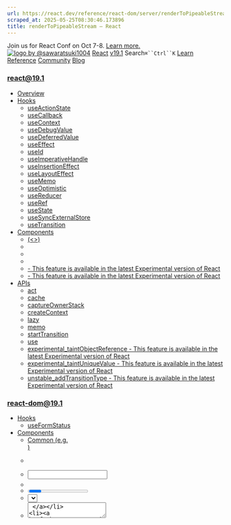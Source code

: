 ```yaml
---
url: https://react.dev/reference/react-dom/server/renderToPipeableStream
scraped_at: 2025-05-25T08:30:46.173896
title: renderToPipeableStream – React
---
```


Join us for React Conf on Oct 7-8.
[Learn more.](https://conf.react.dev/)
[![logo by @sawaratsuki1004](https://react.dev/_next/image?url=%2Fimages%2Fuwu.png&w=128&q=75)](https://react.dev/)
[React](https://react.dev/)
[v19.1](https://react.dev/versions)
Search`⌘``Ctrl``K`
[Learn](https://react.dev/learn)
[Reference](https://react.dev/reference/react)
[Community](https://react.dev/community)
[Blog](https://react.dev/blog)
[](https://react.dev/community/translations)
[](https://github.com/facebook/react/releases)
### react@19.1
  * [Overview ](https://react.dev/reference/react "Overview")
  * [Hooks ](https://react.dev/reference/react/hooks "Hooks")
    * [useActionState ](https://react.dev/reference/react/useActionState "useActionState")
    * [useCallback ](https://react.dev/reference/react/useCallback "useCallback")
    * [useContext ](https://react.dev/reference/react/useContext "useContext")
    * [useDebugValue ](https://react.dev/reference/react/useDebugValue "useDebugValue")
    * [useDeferredValue ](https://react.dev/reference/react/useDeferredValue "useDeferredValue")
    * [useEffect ](https://react.dev/reference/react/useEffect "useEffect")
    * [useId ](https://react.dev/reference/react/useId "useId")
    * [useImperativeHandle ](https://react.dev/reference/react/useImperativeHandle "useImperativeHandle")
    * [useInsertionEffect ](https://react.dev/reference/react/useInsertionEffect "useInsertionEffect")
    * [useLayoutEffect ](https://react.dev/reference/react/useLayoutEffect "useLayoutEffect")
    * [useMemo ](https://react.dev/reference/react/useMemo "useMemo")
    * [useOptimistic ](https://react.dev/reference/react/useOptimistic "useOptimistic")
    * [useReducer ](https://react.dev/reference/react/useReducer "useReducer")
    * [useRef ](https://react.dev/reference/react/useRef "useRef")
    * [useState ](https://react.dev/reference/react/useState "useState")
    * [useSyncExternalStore ](https://react.dev/reference/react/useSyncExternalStore "useSyncExternalStore")
    * [useTransition ](https://react.dev/reference/react/useTransition "useTransition")
  * [Components ](https://react.dev/reference/react/components "Components")
    * [<Fragment> (<>) ](https://react.dev/reference/react/Fragment "<Fragment> \(<>\)")
    * [<Profiler> ](https://react.dev/reference/react/Profiler "<Profiler>")
    * [<StrictMode> ](https://react.dev/reference/react/StrictMode "<StrictMode>")
    * [<Suspense> ](https://react.dev/reference/react/Suspense "<Suspense>")
    * [<Activity> - This feature is available in the latest Experimental version of React](https://react.dev/reference/react/Activity "<Activity>")
    * [<ViewTransition> - This feature is available in the latest Experimental version of React](https://react.dev/reference/react/ViewTransition "<ViewTransition>")
  * [APIs ](https://react.dev/reference/react/apis "APIs")
    * [act ](https://react.dev/reference/react/act "act")
    * [cache ](https://react.dev/reference/react/cache "cache")
    * [captureOwnerStack ](https://react.dev/reference/react/captureOwnerStack "captureOwnerStack")
    * [createContext ](https://react.dev/reference/react/createContext "createContext")
    * [lazy ](https://react.dev/reference/react/lazy "lazy")
    * [memo ](https://react.dev/reference/react/memo "memo")
    * [startTransition ](https://react.dev/reference/react/startTransition "startTransition")
    * [use ](https://react.dev/reference/react/use "use")
    * [experimental_taintObjectReference  - This feature is available in the latest Experimental version of React](https://react.dev/reference/react/experimental_taintObjectReference "experimental_taintObjectReference")
    * [experimental_taintUniqueValue  - This feature is available in the latest Experimental version of React](https://react.dev/reference/react/experimental_taintUniqueValue "experimental_taintUniqueValue")
    * [unstable_addTransitionType  - This feature is available in the latest Experimental version of React](https://react.dev/reference/react/addTransitionType "unstable_addTransitionType")
### react-dom@19.1
  * [Hooks ](https://react.dev/reference/react-dom/hooks "Hooks")
    * [useFormStatus ](https://react.dev/reference/react-dom/hooks/useFormStatus "useFormStatus")
  * [Components ](https://react.dev/reference/react-dom/components "Components")
    * [Common (e.g. <div>) ](https://react.dev/reference/react-dom/components/common "Common \(e.g. <div>\)")
    * [<form> ](https://react.dev/reference/react-dom/components/form "<form>")
    * [<input> ](https://react.dev/reference/react-dom/components/input "<input>")
    * [<option> ](https://react.dev/reference/react-dom/components/option "<option>")
    * [<progress> ](https://react.dev/reference/react-dom/components/progress "<progress>")
    * [<select> ](https://react.dev/reference/react-dom/components/select "<select>")
    * [<textarea> ](https://react.dev/reference/react-dom/components/textarea "<textarea>")
    * [<link> ](https://react.dev/reference/react-dom/components/link "<link>")
    * [<meta> ](https://react.dev/reference/react-dom/components/meta "<meta>")
    * [<script> ](https://react.dev/reference/react-dom/components/script "<script>")
    * [<style> ](https://react.dev/reference/react-dom/components/style "<style>")
    * [<title> ](https://react.dev/reference/react-dom/components/title "<title>")
  * [APIs ](https://react.dev/reference/react-dom "APIs")
    * [createPortal ](https://react.dev/reference/react-dom/createPortal "createPortal")
    * [flushSync ](https://react.dev/reference/react-dom/flushSync "flushSync")
    * [preconnect ](https://react.dev/reference/react-dom/preconnect "preconnect")
    * [prefetchDNS ](https://react.dev/reference/react-dom/prefetchDNS "prefetchDNS")
    * [preinit ](https://react.dev/reference/react-dom/preinit "preinit")
    * [preinitModule ](https://react.dev/reference/react-dom/preinitModule "preinitModule")
    * [preload ](https://react.dev/reference/react-dom/preload "preload")
    * [preloadModule ](https://react.dev/reference/react-dom/preloadModule "preloadModule")
  * [Client APIs ](https://react.dev/reference/react-dom/client "Client APIs")
    * [createRoot ](https://react.dev/reference/react-dom/client/createRoot "createRoot")
    * [hydrateRoot ](https://react.dev/reference/react-dom/client/hydrateRoot "hydrateRoot")
  * [Server APIs ](https://react.dev/reference/react-dom/server "Server APIs")
    * [renderToPipeableStream ](https://react.dev/reference/react-dom/server/renderToPipeableStream "renderToPipeableStream")
    * [renderToReadableStream ](https://react.dev/reference/react-dom/server/renderToReadableStream "renderToReadableStream")
    * [renderToStaticMarkup ](https://react.dev/reference/react-dom/server/renderToStaticMarkup "renderToStaticMarkup")
    * [renderToString ](https://react.dev/reference/react-dom/server/renderToString "renderToString")
  * [Static APIs ](https://react.dev/reference/react-dom/static "Static APIs")
    * [prerender ](https://react.dev/reference/react-dom/static/prerender "prerender")
    * [prerenderToNodeStream ](https://react.dev/reference/react-dom/static/prerenderToNodeStream "prerenderToNodeStream")
### Rules of React
  * [Overview ](https://react.dev/reference/rules "Overview")
    * [Components and Hooks must be pure ](https://react.dev/reference/rules/components-and-hooks-must-be-pure "Components and Hooks must be pure")
    * [React calls Components and Hooks ](https://react.dev/reference/rules/react-calls-components-and-hooks "React calls Components and Hooks")
    * [Rules of Hooks ](https://react.dev/reference/rules/rules-of-hooks "Rules of Hooks")
### React Server Components
  * [Server Components ](https://react.dev/reference/rsc/server-components "Server Components")
  * [Server Functions ](https://react.dev/reference/rsc/server-functions "Server Functions")
  * [Directives ](https://react.dev/reference/rsc/directives "Directives")
    * ['use client' ](https://react.dev/reference/rsc/use-client "'use client'")
    * ['use server' ](https://react.dev/reference/rsc/use-server "'use server'")
### Legacy APIs
  * [Legacy React APIs ](https://react.dev/reference/react/legacy "Legacy React APIs")
    * [Children ](https://react.dev/reference/react/Children "Children")
    * [cloneElement ](https://react.dev/reference/react/cloneElement "cloneElement")
    * [Component ](https://react.dev/reference/react/Component "Component")
    * [createElement ](https://react.dev/reference/react/createElement "createElement")
    * [createRef ](https://react.dev/reference/react/createRef "createRef")
    * [forwardRef ](https://react.dev/reference/react/forwardRef "forwardRef")
    * [isValidElement ](https://react.dev/reference/react/isValidElement "isValidElement")
    * [PureComponent ](https://react.dev/reference/react/PureComponent "PureComponent")


Is this page useful?
[API Reference](https://react.dev/reference/react)
[Server APIs](https://react.dev/reference/react-dom/server)
# renderToPipeableStream[](https://react.dev/reference/react-dom/server/renderToPipeableStream#undefined "Link for this heading")
`renderToPipeableStream` renders a React tree to a pipeable [Node.js Stream.](https://nodejs.org/api/stream.html)
```

const { pipe, abort } = renderToPipeableStream(reactNode, options?)

```

  * [Reference ](https://react.dev/reference/react-dom/server/renderToPipeableStream#reference)
    * [`renderToPipeableStream(reactNode, options?)` ](https://react.dev/reference/react-dom/server/renderToPipeableStream#rendertopipeablestream)
  * [Usage ](https://react.dev/reference/react-dom/server/renderToPipeableStream#usage)
    * [Rendering a React tree as HTML to a Node.js Stream ](https://react.dev/reference/react-dom/server/renderToPipeableStream#rendering-a-react-tree-as-html-to-a-nodejs-stream)
    * [Streaming more content as it loads ](https://react.dev/reference/react-dom/server/renderToPipeableStream#streaming-more-content-as-it-loads)
    * [Specifying what goes into the shell ](https://react.dev/reference/react-dom/server/renderToPipeableStream#specifying-what-goes-into-the-shell)
    * [Logging crashes on the server ](https://react.dev/reference/react-dom/server/renderToPipeableStream#logging-crashes-on-the-server)
    * [Recovering from errors inside the shell ](https://react.dev/reference/react-dom/server/renderToPipeableStream#recovering-from-errors-inside-the-shell)
    * [Recovering from errors outside the shell ](https://react.dev/reference/react-dom/server/renderToPipeableStream#recovering-from-errors-outside-the-shell)
    * [Setting the status code ](https://react.dev/reference/react-dom/server/renderToPipeableStream#setting-the-status-code)
    * [Handling different errors in different ways ](https://react.dev/reference/react-dom/server/renderToPipeableStream#handling-different-errors-in-different-ways)
    * [Waiting for all content to load for crawlers and static generation ](https://react.dev/reference/react-dom/server/renderToPipeableStream#waiting-for-all-content-to-load-for-crawlers-and-static-generation)
    * [Aborting server rendering ](https://react.dev/reference/react-dom/server/renderToPipeableStream#aborting-server-rendering)


### Note
This API is specific to Node.js. Environments with [Web Streams,](https://developer.mozilla.org/en-US/docs/Web/API/Streams_API) like Deno and modern edge runtimes, should use [`renderToReadableStream`](https://react.dev/reference/react-dom/server/renderToReadableStream) instead.
## Reference [](https://react.dev/reference/react-dom/server/renderToPipeableStream#reference "Link for Reference ")
### `renderToPipeableStream(reactNode, options?)` [](https://react.dev/reference/react-dom/server/renderToPipeableStream#rendertopipeablestream "Link for this heading")
Call `renderToPipeableStream` to render your React tree as HTML into a [Node.js Stream.](https://nodejs.org/api/stream.html#writable-streams)
```

import { renderToPipeableStream } from 'react-dom/server';
const { pipe } = renderToPipeableStream(<App />, {
 bootstrapScripts: ['/main.js'],
 onShellReady() {
  response.setHeader('content-type', 'text/html');
  pipe(response);
 }
});

```

On the client, call [`hydrateRoot`](https://react.dev/reference/react-dom/client/hydrateRoot) to make the server-generated HTML interactive.
[See more examples below.](https://react.dev/reference/react-dom/server/renderToPipeableStream#usage)
#### Parameters [](https://react.dev/reference/react-dom/server/renderToPipeableStream#parameters "Link for Parameters ")
  * `reactNode`: A React node you want to render to HTML. For example, a JSX element like `<App />`. It is expected to represent the entire document, so the `App` component should render the `<html>` tag.
  * **optional** `options`: An object with streaming options.
    * **optional** `bootstrapScriptContent`: If specified, this string will be placed in an inline `<script>` tag.
    * **optional** `bootstrapScripts`: An array of string URLs for the `<script>` tags to emit on the page. Use this to include the `<script>` that calls [`hydrateRoot`.](https://react.dev/reference/react-dom/client/hydrateRoot) Omit it if you don’t want to run React on the client at all.
    * **optional** `bootstrapModules`: Like `bootstrapScripts`, but emits [`<script type="module">`](https://developer.mozilla.org/en-US/docs/Web/JavaScript/Guide/Modules) instead.
    * **optional** `identifierPrefix`: A string prefix React uses for IDs generated by [`useId`.](https://react.dev/reference/react/useId) Useful to avoid conflicts when using multiple roots on the same page. Must be the same prefix as passed to [`hydrateRoot`.](https://react.dev/reference/react-dom/client/hydrateRoot#parameters)
    * **optional** `namespaceURI`: A string with the root [namespace URI](https://developer.mozilla.org/en-US/docs/Web/API/Document/createElementNS#important_namespace_uris) for the stream. Defaults to regular HTML. Pass `'http://www.w3.org/2000/svg'` for SVG or `'http://www.w3.org/1998/Math/MathML'` for MathML.
    * **optional** `nonce`: A [`nonce`](http://developer.mozilla.org/en-US/docs/Web/HTML/Element/script#nonce) string to allow scripts for [`script-src` Content-Security-Policy](https://developer.mozilla.org/en-US/docs/Web/HTTP/Headers/Content-Security-Policy/script-src).
    * **optional** `onAllReady`: A callback that fires when all rendering is complete, including both the [shell](https://react.dev/reference/react-dom/server/renderToPipeableStream#specifying-what-goes-into-the-shell) and all additional [content.](https://react.dev/reference/react-dom/server/renderToPipeableStream#streaming-more-content-as-it-loads) You can use this instead of `onShellReady` [for crawlers and static generation.](https://react.dev/reference/react-dom/server/renderToPipeableStream#waiting-for-all-content-to-load-for-crawlers-and-static-generation) If you start streaming here, you won’t get any progressive loading. The stream will contain the final HTML.
    * **optional** `onError`: A callback that fires whenever there is a server error, whether [recoverable](https://react.dev/reference/react-dom/server/renderToPipeableStream#recovering-from-errors-outside-the-shell) or [not.](https://react.dev/reference/react-dom/server/renderToPipeableStream#recovering-from-errors-inside-the-shell) By default, this only calls `console.error`. If you override it to [log crash reports,](https://react.dev/reference/react-dom/server/renderToPipeableStream#logging-crashes-on-the-server) make sure that you still call `console.error`. You can also use it to [adjust the status code](https://react.dev/reference/react-dom/server/renderToPipeableStream#setting-the-status-code) before the shell is emitted.
    * **optional** `onShellReady`: A callback that fires right after the [initial shell](https://react.dev/reference/react-dom/server/renderToPipeableStream#specifying-what-goes-into-the-shell) has been rendered. You can [set the status code](https://react.dev/reference/react-dom/server/renderToPipeableStream#setting-the-status-code) and call `pipe` here to start streaming. React will [stream the additional content](https://react.dev/reference/react-dom/server/renderToPipeableStream#streaming-more-content-as-it-loads) after the shell along with the inline `<script>` tags that replace the HTML loading fallbacks with the content.
    * **optional** `onShellError`: A callback that fires if there was an error rendering the initial shell. It receives the error as an argument. No bytes were emitted from the stream yet, and neither `onShellReady` nor `onAllReady` will get called, so you can [output a fallback HTML shell.](https://react.dev/reference/react-dom/server/renderToPipeableStream#recovering-from-errors-inside-the-shell)
    * **optional** `progressiveChunkSize`: The number of bytes in a chunk. [Read more about the default heuristic.](https://github.com/facebook/react/blob/14c2be8dac2d5482fda8a0906a31d239df8551fc/packages/react-server/src/ReactFizzServer.js#L210-L225)


#### Returns [](https://react.dev/reference/react-dom/server/renderToPipeableStream#returns "Link for Returns ")
`renderToPipeableStream` returns an object with two methods:
  * `pipe` outputs the HTML into the provided [Writable Node.js Stream.](https://nodejs.org/api/stream.html#writable-streams) Call `pipe` in `onShellReady` if you want to enable streaming, or in `onAllReady` for crawlers and static generation.
  * `abort` lets you [abort server rendering](https://react.dev/reference/react-dom/server/renderToPipeableStream#aborting-server-rendering) and render the rest on the client.


## Usage [](https://react.dev/reference/react-dom/server/renderToPipeableStream#usage "Link for Usage ")
### Rendering a React tree as HTML to a Node.js Stream [](https://react.dev/reference/react-dom/server/renderToPipeableStream#rendering-a-react-tree-as-html-to-a-nodejs-stream "Link for Rendering a React tree as HTML to a Node.js Stream ")
Call `renderToPipeableStream` to render your React tree as HTML into a [Node.js Stream:](https://nodejs.org/api/stream.html#writable-streams)
```

import { renderToPipeableStream } from 'react-dom/server';
// The route handler syntax depends on your backend framework
app.use('/', (request, response) => {
 const { pipe } = renderToPipeableStream(<App />, {
  bootstrapScripts: ['/main.js'],
  onShellReady() {
   response.setHeader('content-type', 'text/html');
   pipe(response);
  }
 });
});

```

Along with the root component, you need to provide a list of bootstrap `<script>` paths. Your root component should return **the entire document including the root`<html>` tag.**
For example, it might look like this:
```

export default function App() {
 return (
  <html>
   <head>
    <meta charSet="utf-8" />
    <meta name="viewport" content="width=device-width, initial-scale=1" />
    <link rel="stylesheet" href="/styles.css"></link>
    <title>My app</title>
   </head>
   <body>
    <Router />
   </body>
  </html>
 );
}

```

React will inject the [doctype](https://developer.mozilla.org/en-US/docs/Glossary/Doctype) and your bootstrap `<script>` tags into the resulting HTML stream:
```

<!DOCTYPE html>
<html>
 <!-- ... HTML from your components ... -->
</html>
<script src="/main.js" async=""></script>

```

On the client, your bootstrap script should [hydrate the entire `document` with a call to `hydrateRoot`:](https://react.dev/reference/react-dom/client/hydrateRoot#hydrating-an-entire-document)
```

import { hydrateRoot } from 'react-dom/client';
import App from './App.js';
hydrateRoot(document, <App />);

```

This will attach event listeners to the server-generated HTML and make it interactive.
##### Deep Dive
#### Reading CSS and JS asset paths from the build output [](https://react.dev/reference/react-dom/server/renderToPipeableStream#reading-css-and-js-asset-paths-from-the-build-output "Link for Reading CSS and JS asset paths from the build output ")
Show Details
The final asset URLs (like JavaScript and CSS files) are often hashed after the build. For example, instead of `styles.css` you might end up with `styles.123456.css`. Hashing static asset filenames guarantees that every distinct build of the same asset will have a different filename. This is useful because it lets you safely enable long-term caching for static assets: a file with a certain name would never change content.
However, if you don’t know the asset URLs until after the build, there’s no way for you to put them in the source code. For example, hardcoding `"/styles.css"` into JSX like earlier wouldn’t work. To keep them out of your source code, your root component can read the real filenames from a map passed as a prop:
```

export default function App({ assetMap }) {
 return (
  <html>
   <head>
    ...
    <link rel="stylesheet" href={assetMap['styles.css']}></link>
    ...
   </head>
   ...
  </html>
 );
}

```

On the server, render `<App assetMap={assetMap} />` and pass your `assetMap` with the asset URLs:
```

// You'd need to get this JSON from your build tooling, e.g. read it from the build output.
const assetMap = {
 'styles.css': '/styles.123456.css',
 'main.js': '/main.123456.js'
};
app.use('/', (request, response) => {
 const { pipe } = renderToPipeableStream(<App assetMap={assetMap} />, {
  bootstrapScripts: [assetMap['main.js']],
  onShellReady() {
   response.setHeader('content-type', 'text/html');
   pipe(response);
  }
 });
});

```

Since your server is now rendering `<App assetMap={assetMap} />`, you need to render it with `assetMap` on the client too to avoid hydration errors. You can serialize and pass `assetMap` to the client like this:
```

// You'd need to get this JSON from your build tooling.
const assetMap = {
 'styles.css': '/styles.123456.css',
 'main.js': '/main.123456.js'
};
app.use('/', (request, response) => {
 const { pipe } = renderToPipeableStream(<App assetMap={assetMap} />, {
  // Careful: It's safe to stringify() this because this data isn't user-generated.
  bootstrapScriptContent: `window.assetMap = ${JSON.stringify(assetMap)};`,
  bootstrapScripts: [assetMap['main.js']],
  onShellReady() {
   response.setHeader('content-type', 'text/html');
   pipe(response);
  }
 });
});

```

In the example above, the `bootstrapScriptContent` option adds an extra inline `<script>` tag that sets the global `window.assetMap` variable on the client. This lets the client code read the same `assetMap`:
```

import { hydrateRoot } from 'react-dom/client';
import App from './App.js';
hydrateRoot(document, <App assetMap={window.assetMap} />);

```

Both client and server render `App` with the same `assetMap` prop, so there are no hydration errors.
### Streaming more content as it loads [](https://react.dev/reference/react-dom/server/renderToPipeableStream#streaming-more-content-as-it-loads "Link for Streaming more content as it loads ")
Streaming allows the user to start seeing the content even before all the data has loaded on the server. For example, consider a profile page that shows a cover, a sidebar with friends and photos, and a list of posts:
```

function ProfilePage() {
 return (
  <ProfileLayout>
   <ProfileCover />
   <Sidebar>
    <Friends />
    <Photos />
   </Sidebar>
   <Posts />
  </ProfileLayout>
 );
}

```

Imagine that loading data for `<Posts />` takes some time. Ideally, you’d want to show the rest of the profile page content to the user without waiting for the posts. To do this, [wrap `Posts` in a `<Suspense>` boundary:](https://react.dev/reference/react/Suspense#displaying-a-fallback-while-content-is-loading)
```

function ProfilePage() {
 return (
  <ProfileLayout>
   <ProfileCover />
   <Sidebar>
    <Friends />
    <Photos />
   </Sidebar>
   <Suspense fallback={<PostsGlimmer />}>
    <Posts />
   </Suspense>
  </ProfileLayout>
 );
}

```

This tells React to start streaming the HTML before `Posts` loads its data. React will send the HTML for the loading fallback (`PostsGlimmer`) first, and then, when `Posts` finishes loading its data, React will send the remaining HTML along with an inline `<script>` tag that replaces the loading fallback with that HTML. From the user’s perspective, the page will first appear with the `PostsGlimmer`, later replaced by the `Posts`.
You can further [nest `<Suspense>` boundaries](https://react.dev/reference/react/Suspense#revealing-nested-content-as-it-loads) to create a more granular loading sequence:
```

function ProfilePage() {
 return (
  <ProfileLayout>
   <ProfileCover />
   <Suspense fallback={<BigSpinner />}>
    <Sidebar>
     <Friends />
     <Photos />
    </Sidebar>
    <Suspense fallback={<PostsGlimmer />}>
     <Posts />
    </Suspense>
   </Suspense>
  </ProfileLayout>
 );
}

```

In this example, React can start streaming the page even earlier. Only `ProfileLayout` and `ProfileCover` must finish rendering first because they are not wrapped in any `<Suspense>` boundary. However, if `Sidebar`, `Friends`, or `Photos` need to load some data, React will send the HTML for the `BigSpinner` fallback instead. Then, as more data becomes available, more content will continue to be revealed until all of it becomes visible.
Streaming does not need to wait for React itself to load in the browser, or for your app to become interactive. The HTML content from the server will get progressively revealed before any of the `<script>` tags load.
[Read more about how streaming HTML works.](https://github.com/reactwg/react-18/discussions/37)
### Note
**Only Suspense-enabled data sources will activate the Suspense component.** They include:
  * Data fetching with Suspense-enabled frameworks like [Relay](https://relay.dev/docs/guided-tour/rendering/loading-states/) and [Next.js](https://nextjs.org/docs/getting-started/react-essentials)
  * Lazy-loading component code with [`lazy`](https://react.dev/reference/react/lazy)
  * Reading the value of a Promise with [`use`](https://react.dev/reference/react/use)


Suspense **does not** detect when data is fetched inside an Effect or event handler.
The exact way you would load data in the `Posts` component above depends on your framework. If you use a Suspense-enabled framework, you’ll find the details in its data fetching documentation.
Suspense-enabled data fetching without the use of an opinionated framework is not yet supported. The requirements for implementing a Suspense-enabled data source are unstable and undocumented. An official API for integrating data sources with Suspense will be released in a future version of React.
### Specifying what goes into the shell [](https://react.dev/reference/react-dom/server/renderToPipeableStream#specifying-what-goes-into-the-shell "Link for Specifying what goes into the shell ")
The part of your app outside of any `<Suspense>` boundaries is called _the shell:_
```

function ProfilePage() {
 return (
  <ProfileLayout>
   <ProfileCover />
   <Suspense fallback={<BigSpinner />}>
    <Sidebar>
     <Friends />
     <Photos />
    </Sidebar>
    <Suspense fallback={<PostsGlimmer />}>
     <Posts />
    </Suspense>
   </Suspense>
  </ProfileLayout>
 );
}

```

It determines the earliest loading state that the user may see:
```

<ProfileLayout>
 <ProfileCover />
 <BigSpinner />
</ProfileLayout>

```

If you wrap the whole app into a `<Suspense>` boundary at the root, the shell will only contain that spinner. However, that’s not a pleasant user experience because seeing a big spinner on the screen can feel slower and more annoying than waiting a bit more and seeing the real layout. This is why usually you’ll want to place the `<Suspense>` boundaries so that the shell feels _minimal but complete_ —like a skeleton of the entire page layout.
The `onShellReady` callback fires when the entire shell has been rendered. Usually, you’ll start streaming then:
```

const { pipe } = renderToPipeableStream(<App />, {
 bootstrapScripts: ['/main.js'],
 onShellReady() {
  response.setHeader('content-type', 'text/html');
  pipe(response);
 }
});

```

By the time `onShellReady` fires, components in nested `<Suspense>` boundaries might still be loading data.
### Logging crashes on the server [](https://react.dev/reference/react-dom/server/renderToPipeableStream#logging-crashes-on-the-server "Link for Logging crashes on the server ")
By default, all errors on the server are logged to console. You can override this behavior to log crash reports:
```

const { pipe } = renderToPipeableStream(<App />, {
 bootstrapScripts: ['/main.js'],
 onShellReady() {
  response.setHeader('content-type', 'text/html');
  pipe(response);
 },
 onError(error) {
  console.error(error);
  logServerCrashReport(error);
 }
});

```

If you provide a custom `onError` implementation, don’t forget to also log errors to the console like above.
### Recovering from errors inside the shell [](https://react.dev/reference/react-dom/server/renderToPipeableStream#recovering-from-errors-inside-the-shell "Link for Recovering from errors inside the shell ")
In this example, the shell contains `ProfileLayout`, `ProfileCover`, and `PostsGlimmer`:
```

function ProfilePage() {
 return (
  <ProfileLayout>
   <ProfileCover />
   <Suspense fallback={<PostsGlimmer />}>
    <Posts />
   </Suspense>
  </ProfileLayout>
 );
}

```

If an error occurs while rendering those components, React won’t have any meaningful HTML to send to the client. Override `onShellError` to send a fallback HTML that doesn’t rely on server rendering as the last resort:
```

const { pipe } = renderToPipeableStream(<App />, {
 bootstrapScripts: ['/main.js'],
 onShellReady() {
  response.setHeader('content-type', 'text/html');
  pipe(response);
 },
 onShellError(error) {
  response.statusCode = 500;
  response.setHeader('content-type', 'text/html');
  response.send('<h1>Something went wrong</h1>'); 
 },
 onError(error) {
  console.error(error);
  logServerCrashReport(error);
 }
});

```

If there is an error while generating the shell, both `onError` and `onShellError` will fire. Use `onError` for error reporting and use `onShellError` to send the fallback HTML document. Your fallback HTML does not have to be an error page. Instead, you may include an alternative shell that renders your app on the client only.
### Recovering from errors outside the shell [](https://react.dev/reference/react-dom/server/renderToPipeableStream#recovering-from-errors-outside-the-shell "Link for Recovering from errors outside the shell ")
In this example, the `<Posts />` component is wrapped in `<Suspense>` so it is _not_ a part of the shell:
```

function ProfilePage() {
 return (
  <ProfileLayout>
   <ProfileCover />
   <Suspense fallback={<PostsGlimmer />}>
    <Posts />
   </Suspense>
  </ProfileLayout>
 );
}

```

If an error happens in the `Posts` component or somewhere inside it, React will [try to recover from it:](https://react.dev/reference/react/Suspense#providing-a-fallback-for-server-errors-and-client-only-content)
  1. It will emit the loading fallback for the closest `<Suspense>` boundary (`PostsGlimmer`) into the HTML.
  2. It will “give up” on trying to render the `Posts` content on the server anymore.
  3. When the JavaScript code loads on the client, React will _retry_ rendering `Posts` on the client.


If retrying rendering `Posts` on the client _also_ fails, React will throw the error on the client. As with all the errors thrown during rendering, the [closest parent error boundary](https://react.dev/reference/react/Component#static-getderivedstatefromerror) determines how to present the error to the user. In practice, this means that the user will see a loading indicator until it is certain that the error is not recoverable.
If retrying rendering `Posts` on the client succeeds, the loading fallback from the server will be replaced with the client rendering output. The user will not know that there was a server error. However, the server `onError` callback and the client [`onRecoverableError`](https://react.dev/reference/react-dom/client/hydrateRoot#hydrateroot) callbacks will fire so that you can get notified about the error.
### Setting the status code [](https://react.dev/reference/react-dom/server/renderToPipeableStream#setting-the-status-code "Link for Setting the status code ")
Streaming introduces a tradeoff. You want to start streaming the page as early as possible so that the user can see the content sooner. However, once you start streaming, you can no longer set the response status code.
By [dividing your app](https://react.dev/reference/react-dom/server/renderToPipeableStream#specifying-what-goes-into-the-shell) into the shell (above all `<Suspense>` boundaries) and the rest of the content, you’ve already solved a part of this problem. If the shell errors, you’ll get the `onShellError` callback which lets you set the error status code. Otherwise, you know that the app may recover on the client, so you can send “OK”.
```

const { pipe } = renderToPipeableStream(<App />, {
 bootstrapScripts: ['/main.js'],
 onShellReady() {
  response.statusCode = 200;
  response.setHeader('content-type', 'text/html');
  pipe(response);
 },
 onShellError(error) {
  response.statusCode = 500;
  response.setHeader('content-type', 'text/html');
  response.send('<h1>Something went wrong</h1>'); 
 },
 onError(error) {
  console.error(error);
  logServerCrashReport(error);
 }
});

```

If a component _outside_ the shell (i.e. inside a `<Suspense>` boundary) throws an error, React will not stop rendering. This means that the `onError` callback will fire, but you will still get `onShellReady` instead of `onShellError`. This is because React will try to recover from that error on the client, [as described above.](https://react.dev/reference/react-dom/server/renderToPipeableStream#recovering-from-errors-outside-the-shell)
However, if you’d like, you can use the fact that something has errored to set the status code:
```

let didError = false;
const { pipe } = renderToPipeableStream(<App />, {
 bootstrapScripts: ['/main.js'],
 onShellReady() {
  response.statusCode = didError ? 500 : 200;
  response.setHeader('content-type', 'text/html');
  pipe(response);
 },
 onShellError(error) {
  response.statusCode = 500;
  response.setHeader('content-type', 'text/html');
  response.send('<h1>Something went wrong</h1>'); 
 },
 onError(error) {
  didError = true;
  console.error(error);
  logServerCrashReport(error);
 }
});

```

This will only catch errors outside the shell that happened while generating the initial shell content, so it’s not exhaustive. If knowing whether an error occurred for some content is critical, you can move it up into the shell.
### Handling different errors in different ways [](https://react.dev/reference/react-dom/server/renderToPipeableStream#handling-different-errors-in-different-ways "Link for Handling different errors in different ways ")
You can [create your own `Error` subclasses](https://javascript.info/custom-errors) and use the [`instanceof`](https://developer.mozilla.org/en-US/docs/Web/JavaScript/Reference/Operators/instanceof) operator to check which error is thrown. For example, you can define a custom `NotFoundError` and throw it from your component. Then your `onError`, `onShellReady`, and `onShellError` callbacks can do something different depending on the error type:
```

let didError = false;
let caughtError = null;
function getStatusCode() {
 if (didError) {
  if (caughtError instanceof NotFoundError) {
   return 404;
  } else {
   return 500;
  }
 } else {
  return 200;
 }
}
const { pipe } = renderToPipeableStream(<App />, {
 bootstrapScripts: ['/main.js'],
 onShellReady() {
  response.statusCode = getStatusCode();
  response.setHeader('content-type', 'text/html');
  pipe(response);
 },
 onShellError(error) {
  response.statusCode = getStatusCode();
  response.setHeader('content-type', 'text/html');
  response.send('<h1>Something went wrong</h1>'); 
 },
 onError(error) {
  didError = true;
  caughtError = error;
  console.error(error);
  logServerCrashReport(error);
 }
});

```

Keep in mind that once you emit the shell and start streaming, you can’t change the status code.
### Waiting for all content to load for crawlers and static generation [](https://react.dev/reference/react-dom/server/renderToPipeableStream#waiting-for-all-content-to-load-for-crawlers-and-static-generation "Link for Waiting for all content to load for crawlers and static generation ")
Streaming offers a better user experience because the user can see the content as it becomes available.
However, when a crawler visits your page, or if you’re generating the pages at the build time, you might want to let all of the content load first and then produce the final HTML output instead of revealing it progressively.
You can wait for all the content to load using the `onAllReady` callback:
```

let didError = false;
let isCrawler = // ... depends on your bot detection strategy ...
const { pipe } = renderToPipeableStream(<App />, {
 bootstrapScripts: ['/main.js'],
 onShellReady() {
  if (!isCrawler) {
   response.statusCode = didError ? 500 : 200;
   response.setHeader('content-type', 'text/html');
   pipe(response);
  }
 },
 onShellError(error) {
  response.statusCode = 500;
  response.setHeader('content-type', 'text/html');
  response.send('<h1>Something went wrong</h1>'); 
 },
 onAllReady() {
  if (isCrawler) {
   response.statusCode = didError ? 500 : 200;
   response.setHeader('content-type', 'text/html');
   pipe(response);   
  }
 },
 onError(error) {
  didError = true;
  console.error(error);
  logServerCrashReport(error);
 }
});

```

A regular visitor will get a stream of progressively loaded content. A crawler will receive the final HTML output after all the data loads. However, this also means that the crawler will have to wait for _all_ data, some of which might be slow to load or error. Depending on your app, you could choose to send the shell to the crawlers too.
### Aborting server rendering [](https://react.dev/reference/react-dom/server/renderToPipeableStream#aborting-server-rendering "Link for Aborting server rendering ")
You can force the server rendering to “give up” after a timeout:
```

const { pipe, abort } = renderToPipeableStream(<App />, {
 // ...
});
setTimeout(() => {
 abort();
}, 10000);

```

React will flush the remaining loading fallbacks as HTML, and will attempt to render the rest on the client.
[PreviousServer APIs](https://react.dev/reference/react-dom/server)[NextrenderToReadableStream](https://react.dev/reference/react-dom/server/renderToReadableStream)
[](https://opensource.fb.com/)
Copyright © Meta Platforms, Inc
no uwu plz
uwu?
Logo by[@sawaratsuki1004](https://twitter.com/sawaratsuki1004)
[Learn React](https://react.dev/learn)
[Quick Start](https://react.dev/learn)
[Installation](https://react.dev/learn/installation)
[Describing the UI](https://react.dev/learn/describing-the-ui)
[Adding Interactivity](https://react.dev/learn/adding-interactivity)
[Managing State](https://react.dev/learn/managing-state)
[Escape Hatches](https://react.dev/learn/escape-hatches)
[API Reference](https://react.dev/reference/react)
[React APIs](https://react.dev/reference/react)
[React DOM APIs](https://react.dev/reference/react-dom)
[Community](https://react.dev/community)
[Code of Conduct](https://github.com/facebook/react/blob/main/CODE_OF_CONDUCT.md)
[Meet the Team](https://react.dev/community/team)
[Docs Contributors](https://react.dev/community/docs-contributors)
[Acknowledgements](https://react.dev/community/acknowledgements)
More
[Blog](https://react.dev/blog)
[React Native](https://reactnative.dev/)
[Privacy](https://opensource.facebook.com/legal/privacy)
[Terms](https://opensource.fb.com/legal/terms/)
[](https://www.facebook.com/react)[](https://twitter.com/reactjs)[](https://bsky.app/profile/react.dev)[](https://github.com/facebook/react)
## On this page
  * [Overview](https://react.dev/reference/react-dom/server/renderToPipeableStream)
  * [Reference ](https://react.dev/reference/react-dom/server/renderToPipeableStream#reference)
  * [`renderToPipeableStream(reactNode, options?)` ](https://react.dev/reference/react-dom/server/renderToPipeableStream#rendertopipeablestream)
  * [Usage ](https://react.dev/reference/react-dom/server/renderToPipeableStream#usage)
  * [Rendering a React tree as HTML to a Node.js Stream ](https://react.dev/reference/react-dom/server/renderToPipeableStream#rendering-a-react-tree-as-html-to-a-nodejs-stream)
  * [Streaming more content as it loads ](https://react.dev/reference/react-dom/server/renderToPipeableStream#streaming-more-content-as-it-loads)
  * [Specifying what goes into the shell ](https://react.dev/reference/react-dom/server/renderToPipeableStream#specifying-what-goes-into-the-shell)
  * [Logging crashes on the server ](https://react.dev/reference/react-dom/server/renderToPipeableStream#logging-crashes-on-the-server)
  * [Recovering from errors inside the shell ](https://react.dev/reference/react-dom/server/renderToPipeableStream#recovering-from-errors-inside-the-shell)
  * [Recovering from errors outside the shell ](https://react.dev/reference/react-dom/server/renderToPipeableStream#recovering-from-errors-outside-the-shell)
  * [Setting the status code ](https://react.dev/reference/react-dom/server/renderToPipeableStream#setting-the-status-code)
  * [Handling different errors in different ways ](https://react.dev/reference/react-dom/server/renderToPipeableStream#handling-different-errors-in-different-ways)
  * [Waiting for all content to load for crawlers and static generation ](https://react.dev/reference/react-dom/server/renderToPipeableStream#waiting-for-all-content-to-load-for-crawlers-and-static-generation)
  * [Aborting server rendering ](https://react.dev/reference/react-dom/server/renderToPipeableStream#aborting-server-rendering)



